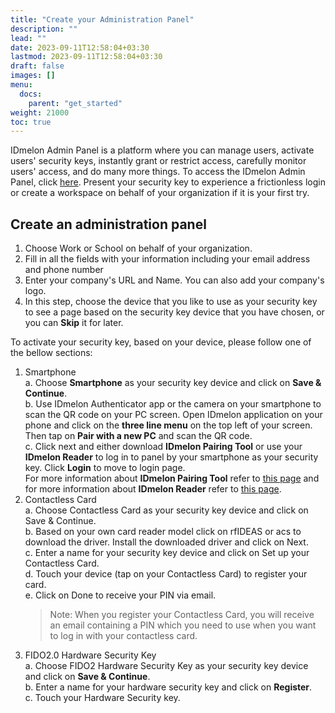 ```yaml
---
title: "Create your Administration Panel"
description: ""
lead: ""
date: 2023-09-11T12:58:04+03:30
lastmod: 2023-09-11T12:58:04+03:30
draft: false
images: []
menu:
  docs:
    parent: "get_started"
weight: 21000
toc: true
---
```


IDmelon Admin Panel is a platform where you can manage users, activate users' security keys, instantly grant or restrict access, carefully monitor users' access, and do many more things. To access the IDmelon Admin Panel, click [here](https://panel.idmelon.com). Present your security key to experience a frictionless login or create a workspace on behalf of your organization if it is your first try.

## Create an administration panel

1. Choose Work or School on behalf of your organization.
2. Fill in all the fields with your information including your email address and phone number  
3. Enter your company's URL and Name. You can also add your company's logo.  
4. In this step, choose the device that you like to use as your security key to see a page based on the security key device that you have chosen, or you can **Skip** it for later.

To activate your security key, based on your device, please follow one of the bellow sections:

1. Smartphone  
    a. Choose **Smartphone** as your security key device and click on **Save & Continue**.  
    b. Use IDmelon Authenticator app or the camera on your smartphone to scan the QR code on your PC screen. Open IDmelon application on your phone and click on the **three line menu** on the top left of your screen. Then tap on **Pair with a new PC** and scan the QR code.  
    c. Click next and either download **IDmelon Pairing Tool** or use your **IDmelon Reader** to log in to panel by your smartphone as your security key. Click **Login** to move to login page.  
    For more information about **IDmelon Pairing Tool** refer to [this page](https://idmelon.com/products/pairingtool) and for more information about **IDmelon Reader** refer to [this page](https://idmelon.com/products/reader).  
2. Contactless Card  
    a. Choose Contactless Card as your security key device and click on Save & Continue.  
    b. Based on your own card reader model click on rfIDEAS or acs to download the driver. Install the downloaded driver and click on Next.  
    c. Enter a name for your security key device and click on Set up your Contactless Card.  
    d. Touch your device (tap on your Contactless Card) to register your card.  
    e. Click on Done to receive your PIN via email.  
    > Note: When you register your Contactless Card, you will receive an email containing a PIN which you need to use when you want to log in with your contactless card.  
3. FIDO2.0 Hardware Security Key  
    a. Choose FIDO2 Hardware Security Key as your security key device and click on **Save & Continue**.  
    b. Enter a name for your hardware security key and click on **Register**.  
    c. Touch your Hardware Security key.  
